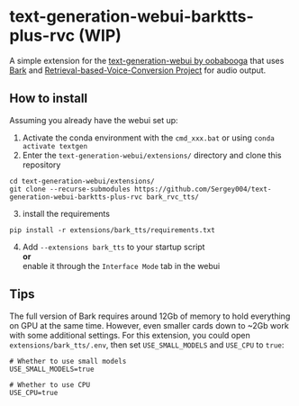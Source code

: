 # text-generation-webui-barktts-plus-rvc (WIP)
A simple extension for the [text-generation-webui by oobabooga](https://github.com/oobabooga/text-generation-webui) that uses [Bark](https://github.com/suno-ai/bark) and [Retrieval-based-Voice-Conversion Project](https://github.com/RVC-Project/Retrieval-based-Voice-Conversion-WebU) for audio output.

## How to install
Assuming you already have the webui set up:

1. Activate the conda environment with the `cmd_xxx.bat` or using `conda activate textgen`
2. Enter the  `text-generation-webui/extensions/` directory and clone this repository
```
cd text-generation-webui/extensions/
git clone --recurse-submodules https://github.com/Sergey004/text-generation-webui-barktts-plus-rvc bark_rvc_tts/
```
3. install the requirements
```
pip install -r extensions/bark_tts/requirements.txt
```
4. Add `--extensions bark_tts` to your startup script <br/> <b>or</b> <br/> enable it through the `Interface Mode` tab in the webui

## Tips
The full version of Bark requires around 12Gb of memory to hold everything on GPU at the same time. However, even smaller cards down to ~2Gb work with some additional settings. For this extension, you could open `extensions/bark_tts/.env`, then set `USE_SMALL_MODELS` and `USE_CPU` to `true`:

```
# Whether to use small models
USE_SMALL_MODELS=true

# Whether to use CPU
USE_CPU=true
```

